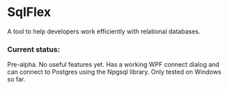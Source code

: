 SqlFlex
=======

A tool to help developers work efficiently with relational databases.

### Current status:
Pre-alpha.  No useful features yet.
Has a working WPF connect dialog and can connect to Postgres using the Npgsql library.  Only tested on Windows so far.  
